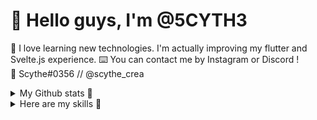 # 🎐 Hello guys, I'm @5CYTH3
🔬 I love learning new technologies. I'm actually improving my flutter and Svelte.js experience.
⌨️ You can contact me by Instagram or Discord !  
📡 Scythe#0356 // @scythe_crea  

<details>
  <summary>My Github stats 🚀</summary>
    [![My GitHub stats](https://github-readme-stats.vercel.app/api?username=5CYTH3&theme=ayu-mirage)](https://github.com/anuraghazra/github-readme-stats)
    ![My GitHub stats](https://github-readme-stats.vercel.app/api?username=5CYTH3&theme=ayu-mirage&show_icons=true)
  <div>
    <img src="https://github-readme-stats.vercel.app/api?username=5cyth3&show_icons=true&count_private=true&hide_border=true" align="center" />
  </div>  
</details>

<details>
  <summary>Here are my skills 👀</summary>
  # 🎏 Skills that I master
  <table>
    <tr>
      <td valign="top" width="33%">
        ### Frontend  
        <div align="center">  
          <img style="margin: 10px" src="https://profilinator.rishav.dev/skills-assets/css3-original-wordmark.svg" alt="CSS3" height="50" />  
          <img style="margin: 10px" src="https://profilinator.rishav.dev/skills-assets/html5-original-wordmark.svg" alt="HTML5" height="50" />  
          <img style="margin: 10px" src="https://profilinator.rishav.dev/skills-assets/javascript-original.svg" alt="JavaScript" height="50" />  
          <img style="margin: 10px" src="https://profilinator.rishav.dev/skills-assets/gulp-plain.svg" alt="gulp.js" height="50" />  
          <img style="margin: 10px" src="https://profilinator.rishav.dev/skills-assets/sass-original.svg" alt="Sass" height="50" />  
        </div>
      </td>
      <td valign="top" width="33%">
        ### Mobile  
        <div align="center">  
          <img style="margin: 10px" src="https://profilinator.rishav.dev/skills-assets/flutterio-icon.svg" alt="Flutter" height="50" />  
          <img style="margin: 10px" src="https://profilinator.rishav.dev/skills-assets/firebase.png" alt="Firebase" height="50" />  
          <img style="margin: 10px" src="https://profilinator.rishav.dev/skills-assets/java-original-wordmark.svg" alt="Java" height="50" />  
          <img style="margin: 10px" src="https://profilinator.rishav.dev/skills-assets/dartlang-icon.svg" alt="Dart" height="50" />  
        </div>
      </td>
      <td valign="top" width="33%">
        ### Random Skills
        <div align="center">  
          <img style="margin: 10px" src="https://profilinator.rishav.dev/skills-assets/linux-original.svg" alt="Linux" height="50" />  
          <img style="margin: 10px" src="https://profilinator.rishav.dev/skills-assets/git-scm-icon.svg" alt="Git" height="50" />  
          <img style="margin: 10px" src="https://profilinator.rishav.dev/skills-assets/gnu_bash-icon.svg" alt="Bash" height="50" />  
          <img style="margin: 10px" src="https://profilinator.rishav.dev/skills-assets/docker-original-wordmark.svg" alt="Docker" height="50" />  
        </div>
      </td>
    </tr>
  </table>  
  <br/>  
  <div align="center">
    <a href="https://github.com/rishavanand" target="_blank">
      <img src=https://img.shields.io/badge/github-%2324292e.svg?&style=for-the-badge&logo=github&logoColor=white alt=github style="margin-bottom: 5px;" />
    </a>
    <a href="https://instagram.com/scythe_crea" target="_blank">
      <img src=https://img.shields.io/badge/instagram-%23000000.svg?&style=for-the-badge&logo=instagram&logoColor=white alt=instagram style="margin-bottom: 5px;" />
    </a>  
  </div>
</details>
